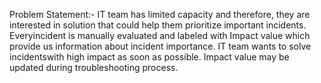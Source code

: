 Problem Statement:- IT team has limited capacity and therefore, they are interested in solution that could help them prioritize important incidents. Everyincident is manually evaluated and labeled with Impact value which provide us information about incident importance. IT team wants to solve incidentswith high impact as soon as possible. Impact value may be updated during troubleshooting process.
